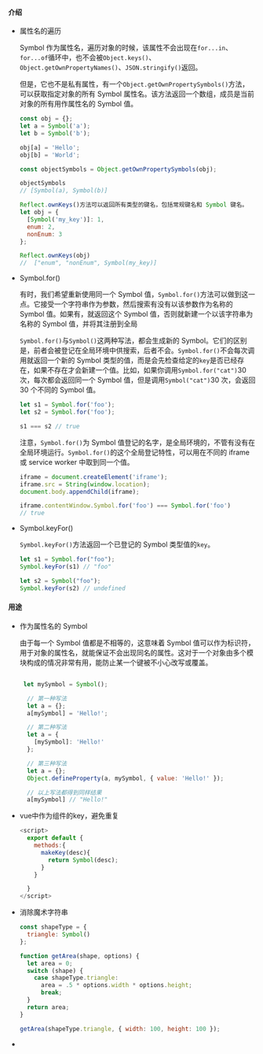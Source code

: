#### 介绍

- 属性名的遍历

  Symbol 作为属性名，遍历对象的时候，该属性不会出现在`for...in`、`for...of`循环中，也不会被`Object.keys()`、`Object.getOwnPropertyNames()`、`JSON.stringify()`返回。

  但是，它也不是私有属性，有一个`Object.getOwnPropertySymbols()`方法，可以获取指定对象的所有 Symbol 属性名。该方法返回一个数组，成员是当前对象的所有用作属性名的 Symbol 值。

  ```javascript
  const obj = {};
  let a = Symbol('a');
  let b = Symbol('b');
  
  obj[a] = 'Hello';
  obj[b] = 'World';
  
  const objectSymbols = Object.getOwnPropertySymbols(obj);
  
  objectSymbols
  // [Symbol(a), Symbol(b)]
  
  Reflect.ownKeys()方法可以返回所有类型的键名，包括常规键名和 Symbol 键名。
  let obj = {
    [Symbol('my_key')]: 1,
    enum: 2,
    nonEnum: 3
  };
  
  Reflect.ownKeys(obj)
  //  ["enum", "nonEnum", Symbol(my_key)]
  ```

- Symbol.for()

  有时，我们希望重新使用同一个 Symbol 值，`Symbol.for()`方法可以做到这一点。它接受一个字符串作为参数，然后搜索有没有以该参数作为名称的 Symbol 值。如果有，就返回这个 Symbol 值，否则就新建一个以该字符串为名称的 Symbol 值，并将其注册到全局

  `Symbol.for()`与`Symbol()`这两种写法，都会生成新的 Symbol。它们的区别是，前者会被登记在全局环境中供搜索，后者不会。`Symbol.for()`不会每次调用就返回一个新的 Symbol 类型的值，而是会先检查给定的`key`是否已经存在，如果不存在才会新建一个值。比如，如果你调用`Symbol.for("cat")`30 次，每次都会返回同一个 Symbol 值，但是调用`Symbol("cat")`30 次，会返回 30 个不同的 Symbol 值。

  ```javascript
  let s1 = Symbol.for('foo');
  let s2 = Symbol.for('foo');
  
  s1 === s2 // true
  ```

  注意，`Symbol.for()`为 Symbol 值登记的名字，是全局环境的，不管有没有在全局环境运行。`Symbol.for()`的这个全局登记特性，可以用在不同的 iframe 或 service worker 中取到同一个值。

  ```javascript
  iframe = document.createElement('iframe');
  iframe.src = String(window.location);
  document.body.appendChild(iframe);
  
  iframe.contentWindow.Symbol.for('foo') === Symbol.for('foo')
  // true
  ```

- Symbol.keyFor() 

  `Symbol.keyFor()`方法返回一个已登记的 Symbol 类型值的`key`。

  ```javascript
  let s1 = Symbol.for("foo");
  Symbol.keyFor(s1) // "foo"
  
  let s2 = Symbol("foo");
  Symbol.keyFor(s2) // undefined
  ```

  



















#### 用途

- 作为属性名的 Symbol

  由于每一个 Symbol 值都是不相等的，这意味着 Symbol 值可以作为标识符，用于对象的属性名，就能保证不会出现同名的属性。这对于一个对象由多个模块构成的情况非常有用，能防止某一个键被不小心改写或覆盖。

  ```javascript
  
   let mySymbol = Symbol();
  
    // 第一种写法
    let a = {};
    a[mySymbol] = 'Hello!';
  
    // 第二种写法
    let a = {
      [mySymbol]: 'Hello!'
    };
  
    // 第三种写法
    let a = {};
    Object.defineProperty(a, mySymbol, { value: 'Hello!' });
  
    // 以上写法都得到同样结果
    a[mySymbol] // "Hello!"
  ```

  

- vue中作为组件的key，避免重复

  <template>
  	<div>
      	<YourComponent v-for="index in [1,2,3]" :key="makeKey(index)"></YourComponent>
      </div>
  </template>

  ```javascript
  <script>
    export default {
      methods:{
        makeKey(desc){
          return Symbol(desc);
        }
      }
  
    }
  </script>
  ```

- 消除魔术字符串

  ```javascript
  const shapeType = {
    triangle: Symbol()
  };
  
  function getArea(shape, options) {
    let area = 0;
    switch (shape) {
      case shapeType.triangle:
        area = .5 * options.width * options.height;
        break;
    }
    return area;
  }
  
  getArea(shapeType.triangle, { width: 100, height: 100 });
  ```

- 